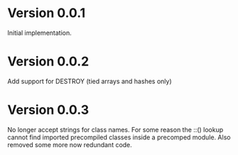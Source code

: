 # Version 0.0.1
Initial implementation.

# Version 0.0.2
Add support for DESTROY (tied arrays and hashes only)

# Version 0.0.3
No longer accept strings for class names.  For some reason the ::() lookup
cannot find imported precompiled classes inside a precomped module.  Also
removed some more now redundant code.
